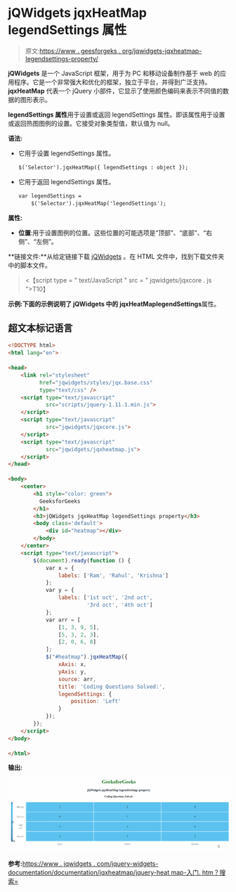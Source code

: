 # jQWidgets jqxHeatMap legendSettings 属性

> 原文:[https://www . geesforgeks . org/jqwidgets-jqxheatmap-legendsettings-property/](https://www.geeksforgeeks.org/jqwidgets-jqxheatmap-legendsettings-property/)

**jQWidgets** 是一个 JavaScript 框架，用于为 PC 和移动设备制作基于 web 的应用程序。它是一个非常强大和优化的框架，独立于平台，并得到广泛支持。 **jqxHeatMap** 代表一个 jQuery 小部件，它显示了使用颜色编码来表示不同值的数据的图形表示。

**legendSettings 属性**用于设置或返回 legendSettings 属性。即该属性用于设置或返回热图图例的设置。它接受对象类型值，默认值为 null。

**语法:**

*   它用于设置 legendSettings 属性。

    ```html
    $('Selector').jqxHeatMap({ legendSettings : object });
    ```

*   它用于返回 legendSettings 属性。

    ```html
    var legendSettings = 
        $('Selector').jqxHeatMap('legendSettings');
    ```

**属性:**

*   **位置**:用于设置图例的位置。这些位置的可能选项是“顶部”、“底部”、“右侧”、“左侧”。

**链接文件:**从给定链接下载 [jQWidgets](https://www.jqwidgets.com/download/) 。在 HTML 文件中，找到下载文件夹中的脚本文件。

> <script type = " text/JavaScript " src = " scripts/jquery-1 . 11 . 1min . js "></script><【script type = " text/JavaScript " src = " jqwidgets/jqxcore . js ">T10】

**示例:**下面的示例说明了 jQWidgets 中的 jqxHeatMap**legendSettings**属性。

## 超文本标记语言

```html
<!DOCTYPE html>
<html lang="en">

<head>
    <link rel="stylesheet" 
          href="jqwidgets/styles/jqx.base.css" 
          type="text/css" />
    <script type="text/javascript" 
            src="scripts/jquery-1.11.1.min.js">
    </script>
    <script type="text/javascript" 
            src="jqwidgets/jqxcore.js">
    </script>
    <script type="text/javascript" 
            src="jqwidgets/jqxheatmap.js">
    </script>
</head>

<body>
    <center>
        <h1 style="color: green">
          GeeksforGeeks
        </h1>
        <h3>jQWidgets jqxHeatMap legendSettings property</h3>
        <body class='default'>
            <div id="heatmap"></div>
        </body>
    </center>
    <script type="text/javascript">
        $(document).ready(function () {
            var x = {
                labels: ['Ram', 'Rahul', 'Krishna']
            };
            var y = {
                labels: ['1st oct', '2nd oct', 
                         '3rd oct', '4th oct']
            };
            var arr = [
                [1, 3, 9, 5],
                [5, 3, 2, 3],
                [2, 0, 6, 8]
            ];
            $("#heatmap").jqxHeatMap({
                xAxis: x,
                yAxis: y,
                source: arr,
                title: 'Coding Questions Solved:',
                legendSettings: {
                    position: 'Left'
                }
            });
        });
    </script>
</body>

</html>
```

**输出:**

![](img/ad0445041dca9a1f886928487cd9602c.png)

**参考:**[https://www . jqwidgets . com/jquery-widgets-documentation/documentation/jqxheatmap/jquery-heat map-入门. htm？搜索=](https://www.jqwidgets.com/jquery-widgets-documentation/documentation/jqxheatmap/jquery-heatmap-getting-started.htm?search=)